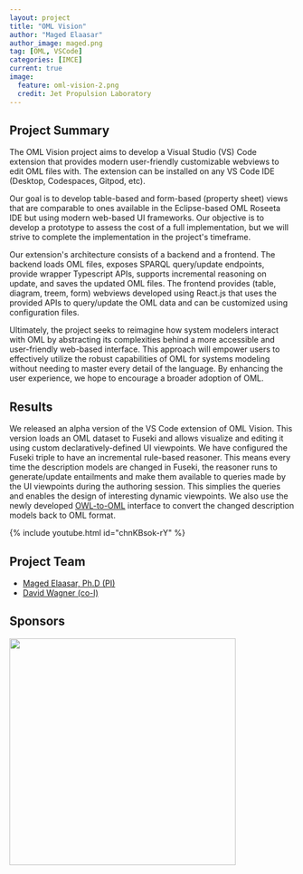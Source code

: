 ```yaml
---
layout: project
title: "OML Vision"
author: "Maged Elaasar"
author_image: maged.png
tag: [OML, VSCode]
categories: [IMCE]
current: true
image:
  feature: oml-vision-2.png
  credit: Jet Propulsion Laboratory
---
```


## Project Summary

The OML Vision project aims to develop a Visual Studio (VS) Code extension that provides modern user-friendly customizable webviews to edit OML files with. The extension can be installed on any VS Code IDE (Desktop, Codespaces, Gitpod, etc).

Our goal is to develop table-based and form-based (property sheet) views that are comparable to ones available in the Eclipse-based OML Roseeta IDE but using modern web-based UI frameworks. Our objective is to develop a prototype to assess the cost of a full implementation, but we will strive to complete the implementation in the project's timeframe.

Our extension's architecture consists of a backend and a frontend. The backend loads OML files, exposes SPARQL query/update endpoints, provide wrapper Typescript APIs, supports incremental reasoning on update, and saves the updated OML files. The frontend provides (table, diagram, treem, form) webviews developed using React.js that uses the provided APIs to query/update the OML data and can be customized using configuration files.

Ultimately, the project seeks to reimagine how system modelers interact with OML by abstracting its complexities behind a more accessible and user-friendly web-based interface.  This approach will empower users to effectively utilize the robust capabilities of OML for systems modeling without needing to master every detail of the language. By enhancing the user experience, we hope to encourage a broader adoption of OML.

## Results

We released an alpha version of the VS Code extension of OML Vision. This version loads an OML dataset to Fuseki and allows visualize and editing it using custom declaratively-defined UI viewpoints. We have configured the Fuseki triple to have an incremental rule-based reasoner. This means every time the description models are changed in Fuseki, the reasoner runs to generate/update entailments and make them available to queries made by the UI viewpoints during the authoring session. This simplies the queries and enables the design of interesting dynamic viewpoints. We also use the newly developed [OWL-to-OML](/projects/2024-03-29-OWL-to-OML) interface to convert the changed description models back to OML format.

{% include youtube.html id="chnKBsok-rY" %}

## Project Team

- [Maged Elaasar, Ph.D (PI)](/contributors/Maged%20Elaasar.html)
- [David Wagner (co-I)](/contributors/David%20Wagner.html)

## Sponsors

[<img width="400" src="https://www.opencaesar.io/assets/img/jpl-logo.png"/>](https://www.jpl.nasa.gov/)